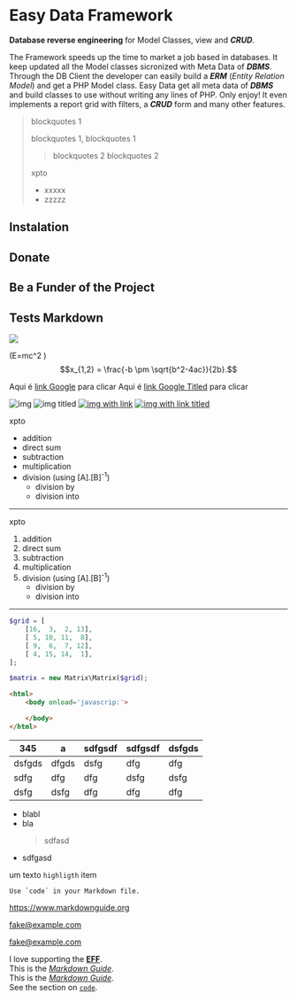 # Easy Data Framework

**Database reverse engineering** for Model Classes, view and ***CRUD***.

The Framework speeds up the time to market a job based in databases.
It keep updated all the Model classes sicronized with Meta Data of ***DBMS***.
Through the DB Client the developer can easily build a ***ERM*** (*Entity Relation Model*) and get a PHP Model class.
Easy Data get all meta data of ***DBMS*** and build classes to use without writing any lines of PHP. Only enjoy!
It even implements a report grid with filters, a ***CRUD*** form and many other features.

> blockquotes 1
> 
> blockquotes 1, 
> blockquotes 1
> 
>> blockquotes 2
>> blockquotes 2
> 
> xpto
> - xxxxx
> - zzzzz

## Instalation

## Donate

## Be a Funder of the Project

## Tests Markdown
<script type="text/javascript" src="http://cdn.mathjax.org/mathjax/latest/MathJax.js?config=default"></script>

<img 
src="https://latex.codecogs.com/svg.latex?\Large&space;
x=\frac{-b\pm\sqrt{b^{3*34}-4ac}}{2a}" 
/>

(E=mc^2 ) $$x_{1,2} = \frac{-b \pm \sqrt{b^2-4ac}}{2b}.$$

Aqui é [link Google](http://google.com) para clicar
Aqui é [link Google Titled](http://google.com "um texto qualquer") para clicar

![img](https://imgs.xkcd.com/comics/matrix_transform.png)
![img titled](https://imgs.xkcd.com/comics/matrix_transform.png "titulo da img")
[![img with link](https://imgs.xkcd.com/comics/matrix_transform.png)](http://google.com)
[![img with link titled](https://imgs.xkcd.com/comics/matrix_transform.png)](http://google.com "titulo da img")


xpto
 - addition
 - direct sum
 - subtraction
 - multiplication
 - division (using [A].[B]<sup>-1</sup>)
    - division by
    - division into
---
xpto
 1. addition
 2. direct sum
 3. subtraction
 4. multiplication
 5. division (using [A].[B]<sup>-1</sup>)
    - division by
    - division into
---
```php
$grid = [
    [16,  3,  2, 13],
    [ 5, 10, 11,  8],
    [ 9,  6,  7, 12],
    [ 4, 15, 14,  1],
];

$matrix = new Matrix\Matrix($grid);
```

```html
<html>
	<body onload='javascrip:'>

	</body>
</html>
```

| 345    | a     | sdfgsdf | sdfgsdf | dsfgds |
|--------|-------|---------|---------|--------|
| dsfgds | dfgds | dsfg    | dfg     | dfg    |
| sdfg   | dfg   | dfg     | dsfg    | dsfg   |
| dsfg   | dsfg  | dfg     | dfg     | dfg    |

* blabl
* bla
   > sdfasd
* sdfgasd

um texto `highligth` item

``Use `code` in your Markdown file.``

<https://www.markdownguide.org>

<fake@example.com>

<fake@example.com>

I love supporting the **[EFF](https://eff.org)**.\
This is the *[Markdown Guide](https://www.markdownguide.org)*.\
This is the [*Markdown Guide*](https://www.markdownguide.org).\
See the section on [`code`](#code).